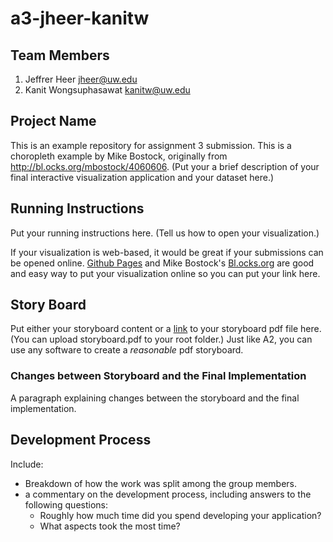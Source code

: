 a3-jheer-kanitw
===============

## Team Members

1. Jeffrer Heer jheer@uw.edu
2. Kanit Wongsuphasawat kanitw@uw.edu

## Project Name

This is an example repository for assignment 3 submission.  This is a choropleth example by Mike Bostock, originally from http://bl.ocks.org/mbostock/4060606.
(Put your a brief description of your final interactive visualization application and your dataset here.)


## Running Instructions

Put your running instructions here.  (Tell us how to open your visualization.)

If your visualization is web-based,  it would be great if your submissions can be opened online. [Github Pages](http://pages.github.com/) and Mike Bostock's [Bl.ocks.org](http://bl.ocks.org) are good and easy way to put your visualization online so you can put your link here.


## Story Board

Put either your storyboard content or a [link](storyboard.pdf)  to your storyboard pdf file here.  (You can upload storyboard.pdf to your root folder.)  Just like A2, you can use any software to create a *reasonable* pdf storyboard.


### Changes between Storyboard and the Final Implementation

A paragraph explaining changes between the storyboard and the final implementation.


## Development Process

Include:
- Breakdown of how the work was split among the group members.
- a commentary on the development process, including answers to the following questions:
  - Roughly how much time did you spend developing your application?
  - What aspects took the most time?
